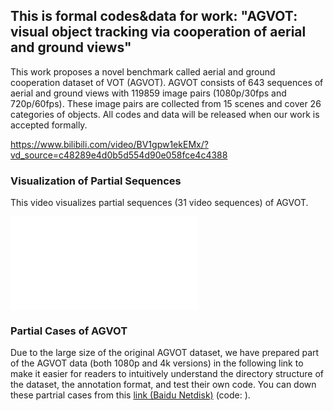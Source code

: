 ## This is formal codes&data for work: "AGVOT: visual object tracking via cooperation of aerial and ground views"

This work proposes a novel benchmark called aerial and ground cooperation dataset of VOT (AGVOT). AGVOT consists of 643 sequences of aerial and ground views with 119859 image pairs (1080p/30fps and 720p/60fps). These image pairs are collected from 15 scenes and cover 26 categories of objects. All codes and data will be released when our work is accepted formally.

https://www.bilibili.com/video/BV1gpw1ekEMx/?vd_source=c48289e4d0b5d554d90e058fce4c4388

### Visualization of Partial Sequences
This video visualizes partial sequences (31 video sequences) of AGVOT.

<iframe src="//player.bilibili.com/player.html?isOutside=true&aid=113858442168642&bvid=BV1gpw1ekEMx&cid=27969719370&p=1" scrolling="no" border="0" frameborder="no" framespacing="0" allowfullscreen="true"></iframe>

### Partial Cases of AGVOT
Due to the large size of the original AGVOT dataset, we have prepared part of the AGVOT data (both 1080p and 4k versions) in the following link to make it easier for readers to intuitively understand the directory structure of the dataset, the annotation format, and test their own code. You can down these partrial cases from this [link (Baidu Netdisk)](https://pan.baidu.com/s/1gWPjd_5FGqAqT1g9lX4zIA) (code: ).

